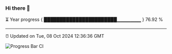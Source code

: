 ### Hi there 👋

⏳ Year progress { ███████████████████████▁▁▁▁▁▁▁ } 76.92 %

---

⏰ Updated on Tue, 08 Oct 2024 12:36:36 GMT

![Progress Bar CI](https://github.com/liununu/liununu/workflows/Progress%20Bar%20CI/badge.svg)
